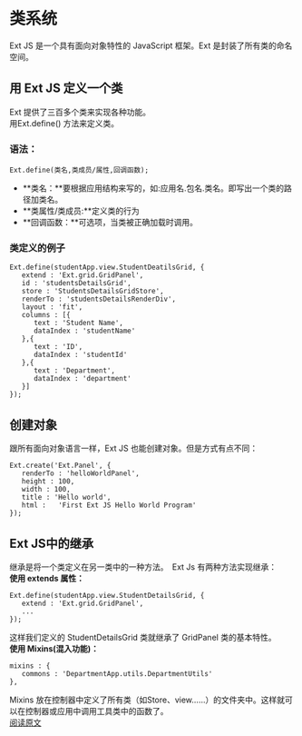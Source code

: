 # 类系统
Ext JS 是一个具有面向对象特性的 JavaScript 框架。Ext 是封装了所有类的命名空间。
## 用 Ext JS 定义一个类
Ext 提供了三百多个类来实现各种功能。     
用Ext.define() 方法来定义类。   
### 语法：
    Ext.define(类名,类成员/属性,回调函数);
* **类名：**要根据应用结构来写的，如:应用名.包名.类名。即写出一个类的路径加类名。    
* **类属性/类成员:**定义类的行为
* **回调函数：**可选项，当类被正确加载时调用。    

### 类定义的例子    
    Ext.define(studentApp.view.StudentDeatilsGrid, {
       extend : 'Ext.grid.GridPanel',
       id : 'studentsDetailsGrid',
       store : 'StudentsDetailsGridStore',
       renderTo : 'studentsDetailsRenderDiv',
       layout : 'fit',
       columns : [{
          text : 'Student Name',
          dataIndex : 'studentName'
       },{
          text : 'ID',
          dataIndex : 'studentId'
       },{
          text : 'Department',
          dataIndex : 'department'
       }]
    });

## 创建对象
跟所有面向对象语言一样，Ext JS 也能创建对象。但是方式有点不同：     

    Ext.create('Ext.Panel', {
       renderTo : 'helloWorldPanel',
       height : 100,
       width : 100,
       title : 'Hello world',
       html : 	'First Ext JS Hello World Program'		
    });
    
## Ext JS中的继承
继承是将一个类定义在另一类中的一种方法。　Ext Js 有两种方法实现继承：    
**使用 extends 属性：**    

    Ext.define(studentApp.view.StudentDetailsGrid, {
       extend : 'Ext.grid.GridPanel',
       ...
    });
    
这样我们定义的 StudentDetailsGrid 类就继承了 GridPanel 类的基本特性。    
**使用 Mixins(混入功能)：**    

    mixins : {
       commons : 'DepartmentApp.utils.DepartmentUtils'
    },
    
Mixins 放在控制器中定义了所有类（如Store、view……）的文件夹中。这样就可以在控制器或应用中调用工具类中的函数了。    
[阅读原文](https://www.tutorialspoint.com/extjs/extjs_class_system.htm)

